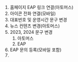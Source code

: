 1. 홈페이지 EAP 링크 연결(아토머스)
2. 아이콘 전화 연결(모바일)
3. 대표번호 및 운영시간 문구 변경
4. 뉴스 컨텐츠 변경(아토머스)
5. 2023, 2024 문구 변경
	1. 아토머스
	2. EAP
6. EAP 문의 등록(모바일 포함)
7. 



